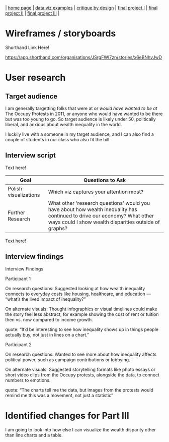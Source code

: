 | [home page](https://cmustudent.github.io/tswd-portfolio-templates/) | [data viz examples](dataviz-examples) | [critique by design](critique-by-design) | [final project I](final-project-part-one) | [final project II](final-project-part-two) | [final project III](final-project-part-three) |

# Wireframes / storyboards
Shorthand Link Here!

https://app.shorthand.com/organisations/JSrgFWI7zn/stories/x6eBNhvJwD

# User research 

## Target audience
I am generally targetting folks that were at or *would have wanted to be at* The Occupy Protests in 2011, or anyone who would have wanted to be there but was too young to go. So target audience is likely under 50, politically liberal, and anxious about wealth inequality in the world.

I luckily live with a someone in my target audience, and I can also find a couple of students in our class who also fit the bill.

## Interview script


Text here!

|           Goal           | Questions to Ask |
|--------------------------|------------------|
|   Polish visualizations  |  Which viz captures your attention most?                 |
|   Further Research       |What other 'research questions' would you have about how wealth inequality has continued to drive our economy? What other ways could I show wealth disparities outside of graphs?



Text here!

## Interview findings
Interview Findings

Participant 1

On research questions: Suggested looking at how wealth inequality connects to everyday costs like housing, healthcare, and education — “what’s the lived impact of inequality?”

On alternate visuals: Thought infographics or visual timelines could make the story feel less abstract, for example showing the cost of rent or tuition then vs. now compared to income growth.

quote: “It’d be interesting to see how inequality shows up in things people actually buy, not just in lines on a chart.”

Participant 2 

On research questions: Wanted to see more about how inequality affects political power, such as campaign contributions or lobbying.

On alternate visuals: Suggested storytelling formats like photo essays or short video clips from the Occupy protests, alongside the data, to connect numbers to emotions.

quote: “The charts tell me the data, but images from the protests would remind me this was a movement, not just a statistic”


# Identified changes for Part III
I am going to look into how else I can visualize the wealth disparity other than line charts and a table.

